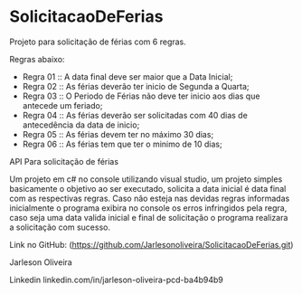 # SolicitacaoDeFerias

Projeto para solicitação de férias com 6 regras.

Regras abaixo:
- Regra 01 :: A data final deve ser maior que a Data Inicial; 
- Regra 02 :: As férias deverão ter inicio de Segunda a Quarta;
- Regra 03 :: O Periodo de Férias não deve ter inicio aos dias que antecede um feriado;
- Regra 04 :: As férias deverão ser solicitadas com 40 dias de antecedência da data de inicio;
- Regra 05 :: As férias devem ter no máximo 30 dias;
- Regra 06 :: As férias tem que ter o minimo de 10 dias;

API Para solicitação de férias

Um projeto em c# no console utilizando visual studio, um projeto simples basicamente o objetivo ao ser executado, solicita a data inicial é data final com as respectivas regras. Caso não esteja nas devidas regras informadas inicialmente o programa exibira no console os erros infringidos pela regra, caso seja uma data valida inicial e final de solicitação o programa realizara a solicitação com sucesso.

Link no GitHub: (https://github.com/Jarlesonoliveira/SolicitacaoDeFerias.git)

Jarleson Oliveira

Linkedin linkedin.com/in/jarleson-oliveira-pcd-ba4b94b9
